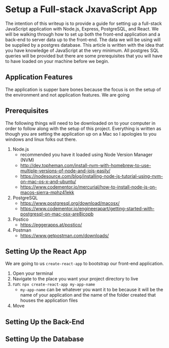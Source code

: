 # Setup a Full-stack JxavaScript App

The intention of this writeup is to provide a guide for setting up a full-stack JavaScript application with Node.js, Express, PostgreSQL, and React. We will be walking through how to set up both the front-end application and a back-end to server data up to the front-end. The data we will be using will be supplied by a postgres database. This article is written with the idea that you have knowledge of JavaScript at the very minimum. All postgres SQL queries will be provided but there are some prerequisites that you will have to have loaded on your machine before we begin.


## Application Features

The application is supper bare bones because the focus is on the setup of the environment and not application features. We are going 


## Prerequisites

The following things will need to be downloaded on to your computer in order to follow along with the setup of this project. Everything is written as though you are setting the application up on a Mac so I apologies to you windows and linux folks out there.

1. Node.js
    - recommended you have it loaded using Node Version Manager (NVM)
    - http://dev.topheman.com/install-nvm-with-homebrew-to-use-multiple-versions-of-node-and-iojs-easily/
    - https://nodesource.com/blog/installing-node-js-tutorial-using-nvm-on-mac-os-x-and-ubuntu/
    - https://www.codementor.io/mercurial/how-to-install-node-js-on-macos-sierra-mphz41ekk
1. PostgreSQL 
    - https://www.postgresql.org/download/macosx/
    - https://www.codementor.io/engineerapart/getting-started-with-postgresql-on-mac-osx-are8jcopb
1. Postico
    - https://eggerapps.at/postico/
1. Postman
    - https://www.getpostman.com/downloads/


## Setting Up the React App

We are going to us `create-react-app` to bootstrap our front-end application.

1. Open your terminal
1. Navigate to the place you want your project directory to live
1. run: `npx create-react-app my-app-name`
    - `my-app-name` can be whatever you want it to be because it will be the name of your application and the name of the folder created that houses the application files
1. Move 


## Setting Up the Back-End

## Setting Up the Database


